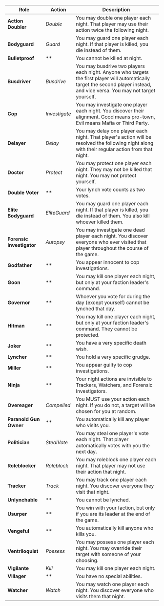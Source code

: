 | Role | Action | Description |
| ---- | ------ | ----------- |
| **Action Doubler** | *Double* | You may double one player each night. That player may use their action twice the following night. |
| **Bodyguard** | *Guard* | You may guard one player each night. If that player is killed, you die instead of them. |
| **Bulletproof** | ** | You cannot be killed at night. |
| **Busdriver** | *Busdrive* | You may busdrive two players each night. Anyone who targets the first player will automatically target the second player instead, and vice versa. You may not target yourself. |
| **Cop** | *Investigate* | You may investigate one player each night. You discover their alignment. Good means pro-town, Evil means Mafia or Third Party. |
| **Delayer** | *Delay* | You may delay one player each night. That player's action will be resolved the following night along with their regular action from that night. |
| **Doctor** | *Protect* | You may protect one player each night. They may not be killed that night. You may not protect yourself. |
| **Double Voter** | ** | Your lynch vote counts as two votes. |
| **Elite Bodyguard** | *EliteGuard* | You may guard one player each night. If that player is killed, you die instead of them. You also kill whoever killed them. |
| **Forensic Investigator** | *Autopsy* | You may investigate one dead player each night. You discover everyone who ever visited that player throughout the course of the game. |
| **Godfather** | ** | You appear innocent to cop investigations. |
| **Goon** | ** | You may kill one player each night, but only at your faction leader's command. |
| **Governor** | ** | Whoever you vote for during the day (except yourself) cannot be lynched that day. |
| **Hitman** | ** | You may kill one player each night, but only at your faction leader's command. They cannot be protected. |
| **Joker** | ** | You have a very specific death wish. |
| **Lyncher** | ** | You hold a very specific grudge. |
| **Miller** | ** | You appear guilty to cop investigations. |
| **Ninja** | ** | Your night actions are invisible to Trackers, Watchers, and Forensic Investigators. |
| **Overeager** | *Compelled* | You MUST use your action each night. If you do not, a target will be chosen for you at random. |
| **Paranoid Gun Owner** | ** | You automatically kill any player who visits you. |
| **Politician** | *StealVote* | You may steal one player's vote each night. That player automatically votes with you the next day. |
| **Roleblocker** | *Roleblock* | You may roleblock one player each night. That player may not use their action that night. |
| **Tracker** | *Track* | You may track one player each night. You discover everyone they visit that night. |
| **Unlynchable** | ** | You cannot be lynched. |
| **Usurper** | ** | You win with your faction, but only if you are its leader at the end of the game. |
| **Vengeful** | ** | You automatically kill anyone who kills you. |
| **Ventriloquist** | *Possess* | You may possess one player each night. You may override their target with someone of your choosing. |
| **Vigilante** | *Kill* | You may kill one player each night. |
| **Villager** | ** | You have no special abilities. |
| **Watcher** | *Watch* | You may watch one player each night. You discover everyone who visits them that night. |

